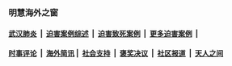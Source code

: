 
### 明慧海外之窗

####  [武汉肺炎](indexes/365.md?t=05110101) &nbsp;|&nbsp;  [迫害案例综述](indexes/328.md?t=05110101) &nbsp;|&nbsp; [迫害致死案例](indexes/277.md?t=05110101)  &nbsp;|&nbsp; [更多迫害案例](indexes/81.md?t=05110101)  &nbsp;|&nbsp; 
####  [时事评论](indexes/19.md?t=05110101) &nbsp;|&nbsp; [海外简讯](indexes/245.md?t=05110101)&nbsp;|&nbsp;  [社会支持](indexes/140.md?t=05110101) &nbsp;|&nbsp; [褒奖决议](indexes/282.md?t=05110101) &nbsp;|&nbsp; [社区报道](indexes/91.md?t=05110101)  &nbsp;|&nbsp; [天人之间](indexes/78.md?t=05110101) 

